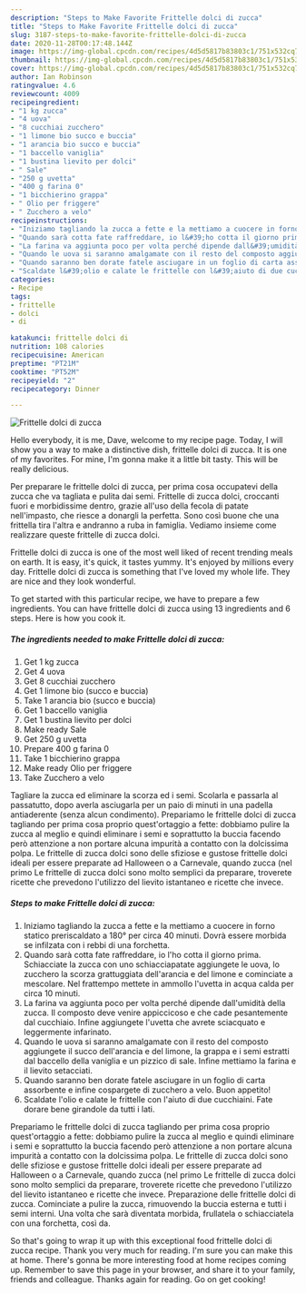 ```yaml
---
description: "Steps to Make Favorite Frittelle dolci di zucca"
title: "Steps to Make Favorite Frittelle dolci di zucca"
slug: 3187-steps-to-make-favorite-frittelle-dolci-di-zucca
date: 2020-11-28T00:17:48.144Z
image: https://img-global.cpcdn.com/recipes/4d5d5817b83803c1/751x532cq70/frittelle-dolci-di-zucca-recipe-main-photo.jpg
thumbnail: https://img-global.cpcdn.com/recipes/4d5d5817b83803c1/751x532cq70/frittelle-dolci-di-zucca-recipe-main-photo.jpg
cover: https://img-global.cpcdn.com/recipes/4d5d5817b83803c1/751x532cq70/frittelle-dolci-di-zucca-recipe-main-photo.jpg
author: Ian Robinson
ratingvalue: 4.6
reviewcount: 4009
recipeingredient:
- "1 kg zucca"
- "4 uova"
- "8 cucchiai zucchero"
- "1 limone bio succo e buccia"
- "1 arancia bio succo e buccia"
- "1 baccello vaniglia"
- "1 bustina lievito per dolci"
- " Sale"
- "250 g uvetta"
- "400 g farina 0"
- "1 bicchierino grappa"
- " Olio per friggere"
- " Zucchero a velo"
recipeinstructions:
- "Iniziamo tagliando la zucca a fette e la mettiamo a cuocere in forno statico preriscaldato a 180° per circa 40 minuti. Dovrà essere morbida se infilzata con i rebbi di una forchetta."
- "Quando sarà cotta fate raffreddare, io l&#39;ho cotta il giorno prima. Schiacciate la zucca con uno schiacciapatate aggiungete le uova, lo zucchero la scorza grattuggiata dell&#39;arancia e del limone e cominciate a mescolare. Nel frattempo mettete in ammollo l&#39;uvetta in acqua calda per circa 10 minuti."
- "La farina va aggiunta poco per volta perché dipende dall&#39;umidità della zucca. Il composto deve venire appiccicoso e che cade pesantemente dal cucchiaio. Infine aggiungete l&#39;uvetta che avrete sciacquato e leggermente infarinato."
- "Quando le uova si saranno amalgamate con il resto del composto aggiungete il succo dell&#39;arancia e del limone, la grappa e i semi estratti dal baccello della vaniglia e un pizzico di sale. Infine mettiamo la farina e il lievito setacciati."
- "Quando saranno ben dorate fatele asciugare in un foglio di carta assorbente e infine cospargete di zucchero a velo. Buon appetito!"
- "Scaldate l&#39;olio e calate le frittelle con l&#39;aiuto di due cucchiaini. Fate dorare bene girandole da tutti i lati."
categories:
- Recipe
tags:
- frittelle
- dolci
- di

katakunci: frittelle dolci di 
nutrition: 108 calories
recipecuisine: American
preptime: "PT21M"
cooktime: "PT52M"
recipeyield: "2"
recipecategory: Dinner

---
```



![Frittelle dolci di zucca](https://img-global.cpcdn.com/recipes/4d5d5817b83803c1/751x532cq70/frittelle-dolci-di-zucca-recipe-main-photo.jpg)

Hello everybody, it is me, Dave, welcome to my recipe page. Today, I will show you a way to make a distinctive dish, frittelle dolci di zucca. It is one of my favorites. For mine, I'm gonna make it a little bit tasty. This will be really delicious.

Per preparare le frittelle dolci di zucca, per prima cosa occupatevi della zucca che va tagliata e pulita dai semi. Frittelle di zucca dolci, croccanti fuori e morbidissime dentro, grazie all&#39;uso della fecola di patate nell&#39;impasto, che riesce a donargli la perfetta. Sono così buone che una frittella tira l&#39;altra e andranno a ruba in famiglia. Vediamo insieme come realizzare queste frittelle di zucca dolci.

Frittelle dolci di zucca is one of the most well liked of recent trending meals on earth. It is easy, it's quick, it tastes yummy. It's enjoyed by millions every day. Frittelle dolci di zucca is something that I've loved my whole life. They are nice and they look wonderful.


To get started with this particular recipe, we have to prepare a few ingredients. You can have frittelle dolci di zucca using 13 ingredients and 6 steps. Here is how you cook it.

<!--inarticleads1-->

##### The ingredients needed to make Frittelle dolci di zucca:

1. Get 1 kg zucca
1. Get 4 uova
1. Get 8 cucchiai zucchero
1. Get 1 limone bio (succo e buccia)
1. Take 1 arancia bio (succo e buccia)
1. Get 1 baccello vaniglia
1. Get 1 bustina lievito per dolci
1. Make ready  Sale
1. Get 250 g uvetta
1. Prepare 400 g farina 0
1. Take 1 bicchierino grappa
1. Make ready  Olio per friggere
1. Take  Zucchero a velo


Tagliare la zucca ed eliminare la scorza ed i semi. Scolarla e passarla al passatutto, dopo averla asciugarla per un paio di minuti in una padella antiaderente (senza alcun condimento). Prepariamo le frittelle dolci di zucca tagliando per prima cosa proprio quest&#39;ortaggio a fette: dobbiamo pulire la zucca al meglio e quindi eliminare i semi e soprattutto la buccia facendo però attenzione a non portare alcuna impurità a contatto con la dolcissima polpa. Le frittelle di zucca dolci sono delle sfiziose e gustose frittelle dolci ideali per essere preparate ad Halloween o a Carnevale, quando zucca (nel primo Le frittelle di zucca dolci sono molto semplici da preparare, troverete ricette che prevedono l&#39;utilizzo del lievito istantaneo e ricette che invece. 

<!--inarticleads2-->

##### Steps to make Frittelle dolci di zucca:

1. Iniziamo tagliando la zucca a fette e la mettiamo a cuocere in forno statico preriscaldato a 180° per circa 40 minuti. Dovrà essere morbida se infilzata con i rebbi di una forchetta.
1. Quando sarà cotta fate raffreddare, io l&#39;ho cotta il giorno prima. Schiacciate la zucca con uno schiacciapatate aggiungete le uova, lo zucchero la scorza grattuggiata dell&#39;arancia e del limone e cominciate a mescolare. Nel frattempo mettete in ammollo l&#39;uvetta in acqua calda per circa 10 minuti.
1. La farina va aggiunta poco per volta perché dipende dall&#39;umidità della zucca. Il composto deve venire appiccicoso e che cade pesantemente dal cucchiaio. Infine aggiungete l&#39;uvetta che avrete sciacquato e leggermente infarinato.
1. Quando le uova si saranno amalgamate con il resto del composto aggiungete il succo dell&#39;arancia e del limone, la grappa e i semi estratti dal baccello della vaniglia e un pizzico di sale. Infine mettiamo la farina e il lievito setacciati.
1. Quando saranno ben dorate fatele asciugare in un foglio di carta assorbente e infine cospargete di zucchero a velo. Buon appetito!
1. Scaldate l&#39;olio e calate le frittelle con l&#39;aiuto di due cucchiaini. Fate dorare bene girandole da tutti i lati.


Prepariamo le frittelle dolci di zucca tagliando per prima cosa proprio quest&#39;ortaggio a fette: dobbiamo pulire la zucca al meglio e quindi eliminare i semi e soprattutto la buccia facendo però attenzione a non portare alcuna impurità a contatto con la dolcissima polpa. Le frittelle di zucca dolci sono delle sfiziose e gustose frittelle dolci ideali per essere preparate ad Halloween o a Carnevale, quando zucca (nel primo Le frittelle di zucca dolci sono molto semplici da preparare, troverete ricette che prevedono l&#39;utilizzo del lievito istantaneo e ricette che invece. Preparazione delle frittelle dolci di zucca. Cominciate a pulire la zucca, rimuovendo la buccia esterna e tutti i semi interni. Una volta che sarà diventata morbida, frullatela o schiacciatela con una forchetta, così da. 

So that's going to wrap it up with this exceptional food frittelle dolci di zucca recipe. Thank you very much for reading. I'm sure you can make this at home. There's gonna be more interesting food at home recipes coming up. Remember to save this page in your browser, and share it to your family, friends and colleague. Thanks again for reading. Go on get cooking!
